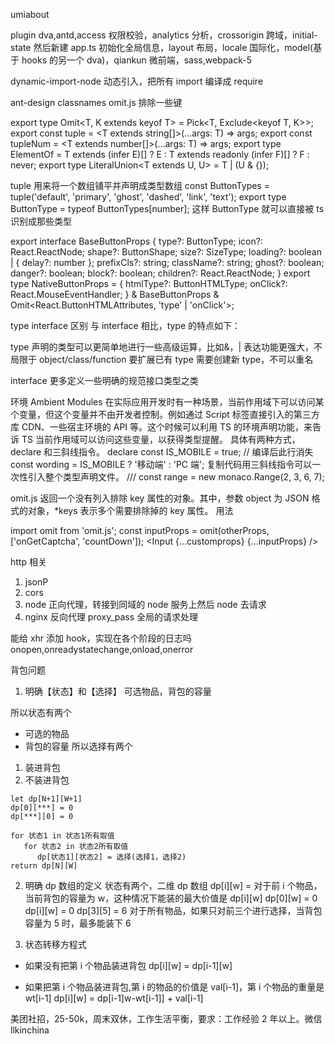 umiabout

plugin dva,antd,access 权限校验，analytics 分析，crossorigin 跨域，initial-state 然后新建 app.ts 初始化全局信息，layout 布局，locale 国际化，model(基于 hooks 的另一个 dva)，qiankun 微前端，sass,webpack-5

dynamic-import-node 动态引入，把所有 import 编译成 require

ant-design
classnames omit.js 排除一些键

export type Omit<T, K extends keyof T> = Pick<T, Exclude<keyof T, K>>;
export const tuple = <T extends string[]>(...args: T) => args;
export const tupleNum = <T extends number[]>(...args: T) => args;
export type ElementOf<T> = T extends (infer E)[] ? E : T extends readonly (infer F)[] ? F : never;
export type LiteralUnion<T extends U, U> = T | (U & {});

tuple 用来将一个数组铺平并声明成类型数组
const ButtonTypes = tuple('default', 'primary', 'ghost', 'dashed', 'link', 'text');
export type ButtonType = typeof ButtonTypes[number];
这样 ButtonType 就可以直接被 ts 识别成那些类型

<!-- 定义属性类型，排除原生节点的一些属性 -->

export interface BaseButtonProps {
type?: ButtonType;
icon?: React.ReactNode;
shape?: ButtonShape;
size?: SizeType;
loading?: boolean | { delay?: number };
prefixCls?: string;
className?: string;
ghost?: boolean;
danger?: boolean;
block?: boolean;
children?: React.ReactNode;
}
export type NativeButtonProps = {
htmlType?: ButtonHTMLType;
onClick?: React.MouseEventHandler<HTMLElement>;
} & BaseButtonProps &
Omit<React.ButtonHTMLAttributes<any>, 'type' | 'onClick'>;

type interface 区别
与 interface 相比，type 的特点如下：

type 声明的类型可以更简单地进行一些高级运算，比如&，|
表达功能更强大，不局限于 object/class/function
要扩展已有 type 需要创建新 type，不可以重名

interface 更多定义一些明确的规范接口类型之类

环境 Ambient Modules
在实际应用开发时有一种场景，当前作用域下可以访问某个变量，但这个变量并不由开发者控制。例如通过 Script 标签直接引入的第三方库 CDN、一些宿主环境的 API 等。这个时候可以利用 TS 的环境声明功能，来告诉 TS 当前作用域可以访问这些变量，以获得类型提醒。
具体有两种方式，declare 和三斜线指令。
declare const IS_MOBILE = true; // 编译后此行消失
const wording = IS_MOBILE ? '移动端' : 'PC 端';
复制代码用三斜线指令可以一次性引入整个类型声明文件。
/// <reference path="../typings/monaco.d.ts" />
const range = new monaco.Range(2, 3, 6, 7);

omit.js
返回一个没有列入排除 key 属性的对象。其中，参数 object 为 JSON 格式的对象，\*keys 表示多个需要排除掉的 key 属性。
用法

import omit from 'omit.js';
const inputProps = omit(otherProps, ['onGetCaptcha', 'countDown']);
<Input {...customprops} {...inputProps} />


http 相关

1. jsonP
2. cors
3. node 正向代理，转接到同域的 node 服务上然后 node 去请求
4. nginx 反向代理 proxy_pass
   全局的请求处理

能给 xhr 添加 hook，实现在各个阶段的日志吗
onopen,onreadystatechange,onload,onerror

背包问题

1. 明确【状态】和【选择】
   可选物品，背包的容量

所以状态有两个

- 可选的物品
- 背包的容量
  所以选择有两个

1. 装进背包
2. 不装进背包

```
let dp[N+1][W+1]
dp[0][***] = 0
dp[***][0] = 0

for 状态1 in 状态1所有取值
   for 状态2 in 状态2所有取值
      dp[状态1][状态2] = 选择(选择1，选择2)
return dp[N][W]
```

2. 明确 dp 数组的定义
   状态有两个，二维 dp 数组
   dp[i][w] = 对于前 i 个物品，当前背包的容量为 w，这种情况下能装的最大价值是 dp[i][w]
   dp[0][w] = 0
   dp[i][w] = 0
   dp[3][5] = 6 对于所有物品，如果只对前三个进行选择，当背包容量为 5 时，最多能装下 6

3. 状态转移方程式

- 如果没有把第 i 个物品装进背包
  dp[i][w] = dp[i-1][w]

- 如果把第 i 个物品装进背包,第 i 的物品的价值是 val[i-1]，第 i 个物品的重量是 wt[i-1]
  dp[i][w] = dp[i-1]w-wt[i-1]] + val[i-1]

美团社招，25-50k，周末双休，工作生活平衡，要求：工作经验 2 年以上。微信 llkinchina
